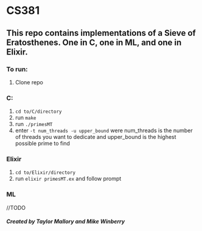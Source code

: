 # CS381
## This repo contains implementations of a Sieve of Eratosthenes. One in C, one in ML, and one in Elixir.

### To run:
1. Clone repo

### C:
1. `cd to/C/directory`
2. run `make`
3. run `./primesMT`
4. enter `-t num_threads -u upper_bound` were num_threads is the number of threads you want to dedicate and upper_bound is the highest possible prime to find

### Elixir
1. `cd to/Elixir/directory`
2. run `elixir primesMT.ex` and follow prompt

### ML
//TODO


##### Created by Taylor Mallory and Mike Winberry


